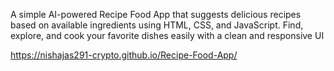 A simple AI-powered Recipe Food App that suggests delicious recipes based on available ingredients using HTML, CSS, and JavaScript.
Find, explore, and cook your favorite dishes easily with a clean and responsive UI


https://nishajas291-crypto.github.io/Recipe-Food-App/

